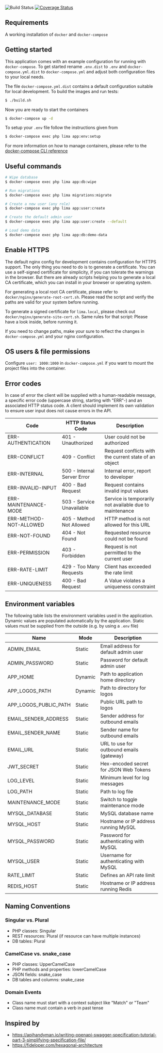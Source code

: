 ![Build Status](https://github.com/mariusklocke/liga-manager-api/actions/workflows/docker-build.yml/badge.svg)
[![Coverage Status](https://coveralls.io/repos/github/mariusklocke/liga-manager-api/badge.svg?branch=master)](https://coveralls.io/github/mariusklocke/liga-manager-api?branch=master)

## Requirements
A working installation of `docker` and `docker-compose`

## Getting started
This application comes with an example configuration for running with `docker-compose`. To get started rename `.env.dist` to `.env` and `docker-compose.yml.dist` to `docker-compose.yml` and adjust both configuration files to your local needs.

The file `docker-compose.yml.dist` contains a default configuration suitable for local development. To build the images and run tests:
```bash
$ ./build.sh
```

Now you are ready to start the containers
```bash
$ docker-compose up -d
```

To setup your `.env` file follow the instructions given from
```bash
$ docker-compose exec php lima app:env:setup
```

For more information on how to manage containers, please refer to the [docker-compose CLI reference](https://docs.docker.com/compose/reference/overview/#command-options-overview-and-help)

## Useful commands

```bash
# Wipe database
$ docker-compose exec php lima app:db:wipe

# Run migrations
$ docker-compose exec php lima migrations:migrate

# Create a new user (any role)
$ docker-compose exec php lima app:user:create

# Create the default admin user
$ docker-compose exec php lima app:user:create --default

# Load demo data
$ docker-compose exec php lima app:db:demo-data
```

## Enable HTTPS

The default nginx config for development contains configuration for HTTPS support.
The only thing you need to do is to generate a certificate. You can use a self-signed certificate for simplicity, if you
can tolerate the warnings in the browser.
But there are already scripts helping you to generate a local CA certificate, which you can install in your browser or
operating system.

For generating a local root CA certificate, please refer to `docker/nginx/generate-root-cert.sh`. Please read the script
and verify the paths are valid for your system before running.

To generate a signed certificate for `lima.local`, please check out `docker/nginx/generate-site-cert.sh`.
Same rules for that script: Please have a look inside, before running it.

If you need to change paths, make your sure to reflect the changes in `docker-compose.yml` and your nginx configuration.

## OS users & file permissions

Configure `user: 1000:1000` in `docker-compose.yml` if you want to mount the project files into the container.

## Error codes

In case of error the client will be supplied with a human-readable message, a specific error code (uppercase string,
starting with "ERR"-) and an associated HTTP status code. A client should implement its own validation to ensure user
input does not cause errors in the API.

| Code                   | HTTP Status Code            | Description                                             |
|------------------------|-----------------------------|---------------------------------------------------------|
| ERR-AUTHENTICATION     | 401 - Unauthorized          | User could not be authorized                            |
| ERR-CONFLICT           | 409 - Conflict              | Request conflicts with the current state of an object   |
| ERR-INTERNAL           | 500 - Internal Server Error | Internal error, report to developer                     |
| ERR-INVALID-INPUT      | 400 - Bad Request           | Request contains invalid input values                   |
| ERR-MAINTENANCE-MODE   | 503 - Service Unavailable   | Service is temporarily not available due to maintenance |
| ERR-METHOD-NOT-ALLOWED | 405 - Method Not Allowed    | HTTP method is not allowed for this URL                 |
| ERR-NOT-FOUND          | 404 - Not Found             | Requested resource could not be found                   |
| ERR-PERMISSION         | 403 - Forbidden             | Request is not permitted to the current user            |
| ERR-RATE-LIMIT         | 429 - Too Many Requests     | Client has exceeded the rate limit                      |
| ERR-UNIQUENESS         | 400 - Bad Request           | A Value violates a uniqueness constraint                |

## Environment variables

The following table lists the environment variables used in the application. Dynamic values are populated automatically
by the application. Static values must be supplied from the outside (e.g. by using a `.env` file)

| Name                  | Mode     | Description                              |
|-----------------------|----------|------------------------------------------|
| ADMIN_EMAIL           | Static   | Email address for default admin user     |
| ADMIN_PASSWORD        | Static   | Password for default admin user          |
| APP_HOME              | Dynamic  | Path to application home directory       |
| APP_LOGOS_PATH        | Dynamic  | Path to directory for logos              |
| APP_LOGOS_PUBLIC_PATH | Static   | Public URL path to logos                 |
| EMAIL_SENDER_ADDRESS  | Static   | Sender address for outbound emails       |
| EMAIL_SENDER_NAME     | Static   | Sender name for outbound emails          |
| EMAIL_URL             | Static   | URL to use for outbound emails (gateway) |
| JWT_SECRET            | Static   | Hex-encoded secret for JSON Web Tokens   |
| LOG_LEVEL             | Static   | Minimum level for log messages           |
| LOG_PATH              | Static   | Path to log file                         |
| MAINTENANCE_MODE      | Static   | Switch to toggle maintenance mode        |
| MYSQL_DATABASE        | Static   | MySQL database name                      |
| MYSQL_HOST            | Static   | Hostname or IP address running MySQL     |
| MYSQL_PASSWORD        | Static   | Password for authenticating with MySQL   |
| MYSQL_USER            | Static   | Username for authenticating with MySQL   |
| RATE_LIMIT            | Static   | Defines an API rate limit                |
| REDIS_HOST            | Static   | Hostname or IP address running Redis     |

## Naming Conventions

### Singular vs. Plural

* PHP classes: Singular
* REST resources: Plural (if resource can have multiple instances)
* DB tables: Plural

### CamelCase vs. snake_case

* PHP classes: UpperCamelCase
* PHP methods and properties: lowerCamelCase
* JSON fields: snake_case
* DB tables and columns: snake_case

### Domain Events

* Class name must start with a context subject like "Match" or "Team"
* Class name must contain a verb in past tense

## Inspired by

* https://apihandyman.io/writing-openapi-swagger-specification-tutorial-part-3-simplifying-specification-file/
* https://fideloper.com/hexagonal-architecture
